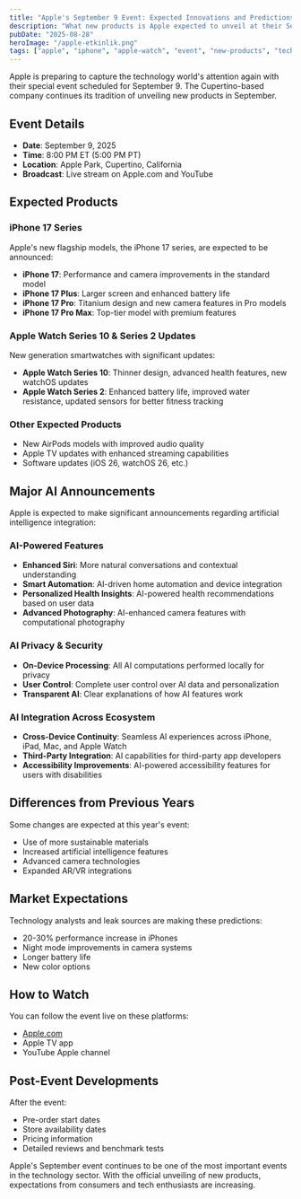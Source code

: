 ```yaml
---
title: "Apple's September 9 Event: Expected Innovations and Predictions"
description: "What new products is Apple expected to unveil at their September 9 special event?"
pubDate: "2025-08-28"
heroImage: "/apple-etkinlik.png"
tags: ["apple", "iphone", "apple-watch", "event", "new-products", "technology"]
---
```


Apple is preparing to capture the technology world's attention again with their special event scheduled for September 9. The Cupertino-based company continues its tradition of unveiling new products in September.

## Event Details

- **Date**: September 9, 2025
- **Time**: 8:00 PM ET (5:00 PM PT)
- **Location**: Apple Park, Cupertino, California
- **Broadcast**: Live stream on Apple.com and YouTube

## Expected Products

### iPhone 17 Series
Apple's new flagship models, the iPhone 17 series, are expected to be announced:

- **iPhone 17**: Performance and camera improvements in the standard model
- **iPhone 17 Plus**: Larger screen and enhanced battery life
- **iPhone 17 Pro**: Titanium design and new camera features in Pro models
- **iPhone 17 Pro Max**: Top-tier model with premium features

### Apple Watch Series 10 & Series 2 Updates
New generation smartwatches with significant updates:
- **Apple Watch Series 10**: Thinner design, advanced health features, new watchOS updates
- **Apple Watch Series 2**: Enhanced battery life, improved water resistance, updated sensors for better fitness tracking

### Other Expected Products
- New AirPods models with improved audio quality
- Apple TV updates with enhanced streaming capabilities
- Software updates (iOS 26, watchOS 26, etc.)

## Major AI Announcements

Apple is expected to make significant announcements regarding artificial intelligence integration:

### AI-Powered Features
- **Enhanced Siri**: More natural conversations and contextual understanding
- **Smart Automation**: AI-driven home automation and device integration
- **Personalized Health Insights**: AI-powered health recommendations based on user data
- **Advanced Photography**: AI-enhanced camera features with computational photography

### AI Privacy & Security
- **On-Device Processing**: All AI computations performed locally for privacy
- **User Control**: Complete user control over AI data and personalization
- **Transparent AI**: Clear explanations of how AI features work

### AI Integration Across Ecosystem
- **Cross-Device Continuity**: Seamless AI experiences across iPhone, iPad, Mac, and Apple Watch
- **Third-Party Integration**: AI capabilities for third-party app developers
- **Accessibility Improvements**: AI-powered accessibility features for users with disabilities

## Differences from Previous Years

Some changes are expected at this year's event:
- Use of more sustainable materials
- Increased artificial intelligence features
- Advanced camera technologies
- Expanded AR/VR integrations

## Market Expectations

Technology analysts and leak sources are making these predictions:
- 20-30% performance increase in iPhones
- Night mode improvements in camera systems
- Longer battery life
- New color options

## How to Watch

You can follow the event live on these platforms:
- [Apple.com](https://www.apple.com/apple-events/)
- Apple TV app
- YouTube Apple channel

## Post-Event Developments

After the event:
- Pre-order start dates
- Store availability dates
- Pricing information
- Detailed reviews and benchmark tests

Apple's September event continues to be one of the most important events in the technology sector. With the official unveiling of new products, expectations from consumers and tech enthusiasts are increasing.